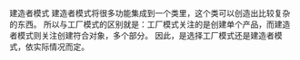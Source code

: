 建造者模式
建造者模式将很多功能集成到一个类里，这个类可以创造出比较复杂的东西。
所以与工厂模式的区别就是：工厂模式关注的是创建单个产品，而建造者模式则关注创建符合对象，多个部分。
因此，是选择工厂模式还是建造者模式，依实际情况而定。